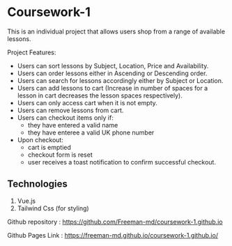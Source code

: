 # Coursework-1

This is an individual project that allows users shop from a range of available lessons.

Project Features:
- Users can sort lessons by Subject, Location, Price and Availability.
- Users can order lessons either in Ascending or Descending order.
- Users can search for lessons accordingly either by Subject or Location.
- Users can add lessons to cart (Increase in number of spaces for a lesson in cart decreases the lesson spaces respectively).
- Users can only access cart when it is not empty.
- Users can remove lessons from cart.
- Users can checkout items only if:
    - they have entered a valid name
    - they have enteree a valid UK phone number
- Upon checkout:
    - cart is emptied
    - checkout form is reset
    - user receives a toast notification to confirm successful checkout.

## Technologies
1. Vue.js
2. Tailwind Css (for styling)


Github repository : https://github.com/Freeman-md/coursework-1.github.io

Github Pages Link : https://freeman-md.github.io/coursework-1.github.io/